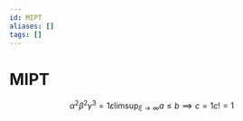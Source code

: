 ```yaml
---
id: MIPT
aliases: []
tags: []
---
```


# MIPT

$$
\alpha^2 \beta^2 \gamma^3 = 1 \varepsilon
\limsup_{\xi \to \infty}{}
a \le b \implies c = 1
c != 1
$$
